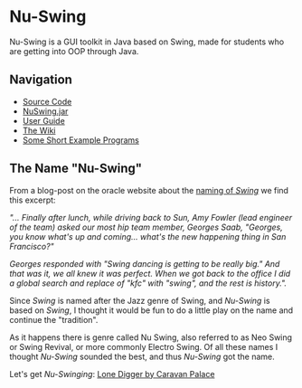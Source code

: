 # Nu-Swing
Nu-Swing is a GUI toolkit in Java based on Swing, made for students who are getting into OOP through Java.

## Navigation

* [Source Code](https://github.com/odinbi/Nu-Swing/tree/main/src)
* [NuSwing.jar](https://github.com/odinbi/Nu-Swing/tree/main/dist/lib)
* [User Guide](https://github.com/odinbi/Nu-Swing/blob/main/USERGUIDE.md)
* [The Wiki](https://github.com/odinbi/Nu-Swing/wiki/Home)
* [Some Short Example Programs](https://github.com/odinbi/Nu-Swing/tree/main/examples/programs)

## The Name "Nu-Swing"

From a blog-post on the oracle website about the [naming of *Swing*](https://blogs.oracle.com/thejavatutorials/why-is-swing-called-swing) we find this excerpt:

*"... Finally after lunch, while driving back to Sun, Amy Fowler (lead engineer of the team) asked our most hip team member, Georges Saab, "Georges, you know what's up and coming... what's the new happening thing in San Francisco?"*

*Georges responded with "Swing dancing is getting to be really big." And that was it, we all knew it was perfect. When we got back to the office I did a global search and replace of "kfc" with "swing", and the rest is history.".*

Since *Swing* is named after the Jazz genre of Swing, and *Nu-Swing* is based on *Swing*, I thought it would be fun to do a little play on the name and continue the "tradition". 

As it happens there is genre called Nu Swing, also referred to as Neo Swing or Swing Revival, or more commonly Electro Swing. Of all these names I thought *Nu-Swing* sounded the best, and thus *Nu-Swing* got the name.

Let's get *Nu-Swinging*: [Lone Digger by Caravan Palace](https://youtu.be/UbQgXeY_zi4)
